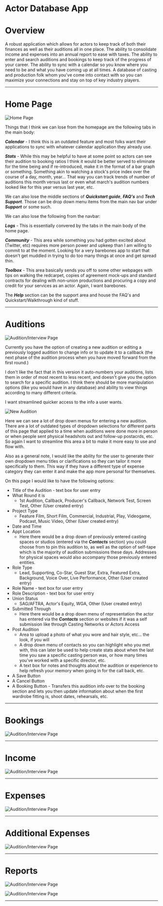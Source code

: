 # Actor Database App

# Overview

A robust application which allows for actors to keep track of both their finances as well as their auditions all in one place. The ability to consolidate income and expenses into an annual report to ease with taxes. The ability to enter and search auditions and bookings to keep track of the progress of your career. The ability to sync with a calendar so you know where you need to be and what you have coming up at all times. A database of casting and production folk whom you've come into contact with so you can maximize your connections and stay on top of key industry players.

---

# Home Page
![Home Page](assets/home.png)

Things that I think we can lose from the homepage are the following tabs in the main body:

***Calendar*** - I think this is an outdated feature and most folks want their applications to sync with whatever calendar application they already use.

***Stats*** - While this may be helpful to have at some point so actors can see their audition to booking ratios I think it would be better served to eliminate for the time being and if re-introduced, make it in the format of a bar graph or something. Something akin to watching a stock's price index over the course of a day, month, year... That way you can track trends of number of auditions this month versus last or even what march's audition numbers looked like for this year versus last year, etc.

We can also lose the middle sections of ***Quickstart guide***, ***FAQ's*** and ***Tech Support***. Those can be drop down menu items from the main nav bar under ***Support*** or some such.

We can also lose the following from the navbar:

***Logs*** - This is essentially convered by the tabs in the main body of the home page.

***Community*** - This area while something you had gotten excited about (Twitter, etc) requires more person power and upkeep than I am willing to commit to at the moment. Looking for a very barebones app to start that doesn't get muddled in trying to do too many things at once and get spread thin.

***Toolbox*** - This area basically sends you off to some other webpages with tips on walking the redcarpet, copies of agreement mock-ups and standard contracts for dealing with non-union productions and procuring a copy and credit for your services as an actor. Again, I want barebones.

The ***Help*** section can be the support area and house the FAQ's and Quickstart/Walkthrough kind of stuff.

---

# Auditions

![Audition/Interview Page](assets/audition.png)

Currently you have the option of creating a new audition or editing a previously logged audition to change info or to update it to a callback (the next phase of the audition process when you have moved forward from the first round.)

I don't like the fact that in this version it auto-numbers your auditions, lists them in order of most recent to less recent, and doesn't give you the option to search for a specific audition. I think there should be more manipulation options (like you would have in any database) and ability to view things according to many different criteria.

I want streamlined quicker access to the info a user wants.

![New Audition](assets/newAudition.png)

Here we can see a lot of drop down menus for entering a new audition. There are a lot of outdated types of dropdown selections for different parts of this page that applied to a time when auditions were done more in person or when people sent physical headshots out and follow-up postacrds, etc. So again I want to streamline this area a bit to make it more easy to use and flow with.

Also as a general note, I would like the ability for the user to generate their own dropdown menu titles or clarifications so they can tailor it more specifically to them. This way if they have a different type of expense category they can enter it and make the app more personal for themselves.

On this page I would like to have the following options:

- Title of the Audition - text box for user entry
- What Round it is
    - 1st Audition, Callback, Producer's Callback, Network Test, Screen Test, Other (User created entry)
- Project Type
    - Feature Film, Short Film, Commercial, Industrial, Play, Videogame, Podcast, Music Video, Other (User created entry)
- Date and Time
- Appt Location
    - Here there would be a drop down of previously entered casting spaces or studios (entered via the ***Contacts*** section) you could choose from to pin this audition to, as well as the option of self-tape which is the majority of audition submissions these days. Addresses for physical spaces would also accompany those previously entered entities.
- Role Type
    - Lead, Supporting, Co-Star, Guest Star, Extra, Featured Extra, Background, Voice Over, Live Performance, Other (User created entry)
- Role Name - text box for user entry
- Role Description - text box for user entry
- Union Status
    - SAG/AFTRA, Actor's Equity, WGA,  Other (User created entry)
- Submitted Through
    - Here there would be a drop down menu of representation the actor has entered via the ***Contacts*** section or websites if it was a self submission like through Casting Networks or Actors Access
- Post Audition
    - Area to upload a photo of what you wore and hair style, etc... the look, if you will
    - A drop down menu of contacts so you can highlight who you met with, this can later be used to help create stats about when the last time you saw a specific casting person was, or how many times you've worked with a specific director, etc.
    - A text box for notes and thoughts about the audition or experience to help refresh your memory when going in for the call back, etc.
- A Save Button
- A Cancel Button
- A Booking Button - Transfers this audition info over to the booking section and lets you then update information about when the first wardrobe fitting is, shoot dates, rehearsals, etc.

---

# Bookings

![Audition/Interview Page](assets/booking.png)

---

# Income

![Audition/Interview Page](assets/income.png)

---

# Expenses

![Audition/Interview Page](assets/expenses.png)

---

# Additional Expenses

![Audition/Interview Page](assets/addExpenses.png)

---

# Reports

![Audition/Interview Page](assets/incomeReport.png)

![Audition/Interview Page](assets/expenseReport.png)

---










